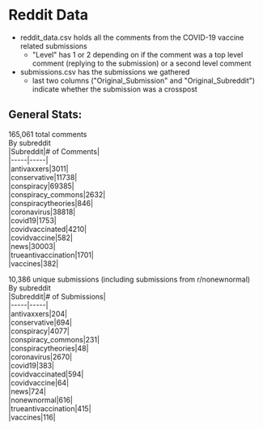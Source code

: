 # Reddit Data

* reddit_data.csv holds all the comments from the COVID-19 vaccine related submissions
    * "Level" has 1 or 2 depending on if the comment was a top level comment (replying to the submission) or a second level comment
* submissions.csv has the submissions we gathered
    * last two columns ("Original_Submission" and "Original_Subreddit") indicate whether the submission was a crosspost

## General Stats:
165,061 total comments  
By subreddit  
|Subreddit|# of Comments|  
|-----|-----|  
|antivaxxers|3011|  
|conservative|11738|  
|conspiracy|69385|  
|conspiracy\_commons|2632|  
|conspiracytheories|846|  
|coronavirus|38818|  
|covid19|1753|  
|covidvaccinated|4210|  
|covidvaccine|582|  
|news|30003|  
|trueantivaccination|1701|  
|vaccines|382|  

10,386 unique submissions (including submissions from r/nonewnormal)  
By subreddit  
|Subreddit|# of Submissions|  
|-----|-----|  
|antivaxxers|204|  
|conservative|694|  
|conspiracy|4077|  
|conspiracy\_commons|231|  
|conspiracytheories|48|  
|coronavirus|2670|  
|covid19|383|  
|covidvaccinated|594|  
|covidvaccine|64|  
|news|724|  
|nonewnormal|616|  
|trueantivaccination|415|  
|vaccines|116|  